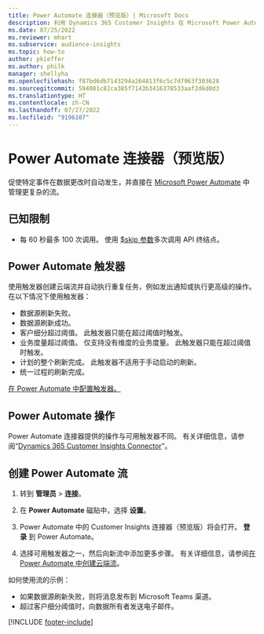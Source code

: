 ```yaml
---
title: Power Automate 连接器（预览版）| Microsoft Docs
description: 利用 Dynamics 365 Customer Insights 在 Microsoft Power Automate 中创建流。
ms.date: 07/25/2022
ms.reviewer: mhart
ms.subservice: audience-insights
ms.topic: how-to
author: pkieffer
ms.author: philk
manager: shellyha
ms.openlocfilehash: f87bd6db7143294a264813f6c5c7d7963f303628
ms.sourcegitcommit: 594081c82ca385f7143b3416378533aaf2d6d0d3
ms.translationtype: HT
ms.contentlocale: zh-CN
ms.lasthandoff: 07/27/2022
ms.locfileid: "9196107"
---
```

# <a name="power-automate-connector-preview"></a>Power Automate 连接器（预览版）

促使特定事件在数据更改时自动发生，并直接在 [Microsoft Power Automate](https://flow.microsoft.com/) 中管理更复杂的流。

## <a name="known-limitations"></a>已知限制

- 每 60 秒最多 100 次调用。 使用 [$skip 参数](/connectors/customerinsights/#get-items-from-an-entity)多次调用 API 终结点。

## <a name="power-automate-triggers"></a>Power Automate 触发器

使用触发器创建云端流并自动执行重复任务，例如发出通知或执行更高级的操作。 在以下情况下使用触发器：

- 数据源刷新失败。
- 数据源刷新成功。
- 客户细分超过阈值。 此触发器只能在超过阈值时触发。
- 业务度量超过阈值。 仅支持没有维度的业务度量。 此触发器只能在超过阈值时触发。
- 计划的整个刷新完成。 此触发器不适用于手动启动的刷新。
- 统一过程的刷新完成。

[在 Power Automate 中配置触发器。](https://flow.microsoft.com/connectors/shared_customerinsights/dynamics-365-customer-insights-connector/)

## <a name="power-automate-actions"></a>Power Automate 操作

Power Automate 连接器提供的操作与可用触发器不同。 有关详细信息，请参阅“[Dynamics 365 Customer Insights Connector](/connectors/customerinsights/)”。

## <a name="create-a-power-automate-flow"></a>创建 Power Automate 流

1. 转到 **管理员** > **连接**。

1. 在 **Power Automate** 磁贴中，选择 **设置**。

1. Power Automate 中的 Customer Insights 连接器（预览版）将会打开。 **登录** 到 Power Automate。

1. 选择可用触发器之一，然后向新流中添加更多步骤。 有关详细信息，请参阅[在 Power Automate 中创建云端流](/power-automate/get-started-logic-flow)。

如何使用流的示例： 
- 如果数据源刷新失败，则将消息发布到 Microsoft Teams 渠道。 
- 超过客户细分阈值时，向数据所有者发送电子邮件。

[!INCLUDE [footer-include](includes/footer-banner.md)]
